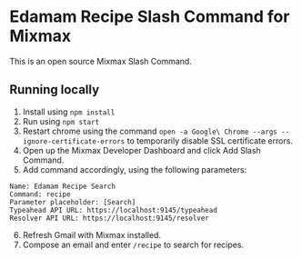 # Edamam Recipe Slash Command for Mixmax

This is an open source Mixmax Slash Command.

## Running locally

1. Install using `npm install`
2. Run using `npm start`
3. Restart chrome using the command `open -a Google\ Chrome --args --ignore-certificate-errors` to temporarily disable SSL certificate errors.
4. Open up the Mixmax Developer Dashboard and click Add Slash Command.
5. Add command accordingly, using the following parameters: 
```
Name: Edamam Recipe Search
Command: recipe
Parameter placeholder: [Search]
Typeahead API URL: https://localhost:9145/typeahead
Resolver API URL: https://localhost:9145/resolver
```
6. Refresh Gmail with Mixmax installed.
7. Compose an email and enter `/recipe` to search for recipes.
